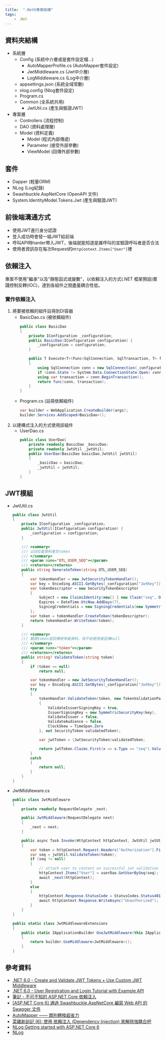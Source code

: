 ```yaml
---
title:  ".Net6專案結構"
tags: 
    - .Net
---
```

## 資料夾結構
- 系統層
	- Config (系統中介層或是套件設定檔...)
		- AutoMapperProfile.cs (AutoMapper套件設定)
		- JwtMiddleware.cs (Jwt中介層)
		- LogMiddleware.cs (Log中介層)
	- appsettings.json (系統全域常數)
	- nlog.config (Nlog套件設定)
	- Program.cs
	- Common (全系統共用)
		- JwtUtil.cs (產生與驗證JWT)
- 專案層
	- Controllers (流程控制)
	- DAO (資料處理層)
	- Model (資料定義)
		- Model (程式內部傳遞)
		- Parameter (接受外部參數)
		- ViewModel (回傳外部參數)

## 套件
- Dapper (輕量ORM)
- NLog (Log紀錄)
- Swashbuckle.AspNetCore (OpenAPI 文件)
- System.IdentityModel.Tokens.Jwt (產生與驗證JWT)

## 前後端溝通方式
- 使用JWT進行身分認證
- 登入成功時會發一組JWT給前端
- 呼叫API時harder帶入JWT，後端就能知道是誰呼叫的並驗證呼叫者是否合法
- 使用者資訊存在每次Request的`HttpContext.Items["User"]`裡

## 依賴注入
專案不使用"繼承"以及"靜態函式或變數"，以依賴注入的方式(.NET 框架預設)實踐控制反轉(IOC)，達到各組件之間盡量耦合性低。

### 實作依賴注入
1.  將要被依賴的組件註冊到DI容器
	- BasicDao.cs (被依賴組件)
		```c# 
		public class BasicDao
		{
			private IConfiguration _configuration;
			public BasicDao(IConfiguration configuration) {
				_configuration = configuration;
			}

			public T Execute<T>(Func<SqlConnection, SqlTransaction, T> func)
			{
				using SqlConnection conn = new SqlConnection(_configuration["ConnectionStrings:DefaultConnectionString"]);
				if (conn.State != System.Data.ConnectionState.Open) conn.Open();
				using var transaction = conn.BeginTransaction();
				return func(conn, transaction);
			}
		}
		``` 
	- Program.cs (註冊依賴組件)
		```c#
		var builder = WebApplication.CreateBuilder(args);
		builder.Services.AddScoped<BasicDao>();
		```
2.  以建構式注入的方式使用該組件
	- UserDao.cs
		```c#
		public class UserDao{
			private readonly BasicDao _basicDao;
			private readonly JwtUtil _jwtUtil;
			public UserDao(BasicDao basicDao,JwtUtil jwtUtil)
			{
				_basicDao = basicDao;
				_jwtUtil = jwtUtil;
			}
		}
		```

## JWT模組
- JwtUtil.cs
	```c#
	public class JwtUtil
	{
		private IConfiguration _configuration;
		public JwtUtil(IConfiguration configuration) { 
			_configuration = configuration;
		}

		/// <summary>
		/// 以SEQ當資料產生token
		/// </summary>
		/// <param name="OTL_USER_SEQ"></param>
		/// <returns></returns>
		public string GenerateToken(string OTL_USER_SEQ)
		{
			var tokenHandler = new JwtSecurityTokenHandler();
			var key = Encoding.ASCII.GetBytes(_configuration["JwtKey"]);
			var tokenDescriptor = new SecurityTokenDescriptor
			{
				Subject = new ClaimsIdentity(new[] { new Claim("seq", OTL_USER_SEQ) }),
				Expires = DateTime.UtcNow.AddDays(7),
				SigningCredentials = new SigningCredentials(new SymmetricSecurityKey(key), SecurityAlgorithms.HmacSha256Signature)
			};
			var token = tokenHandler.CreateToken(tokenDescriptor);
			return tokenHandler.WriteToken(token);
		}

		/// <summary>
		/// 驗證token並回傳使用者資料，找不到使用者回傳null
		/// </summary>
		/// <param name="token"></param>
		/// <returns></returns>
		public string? ValidateToken(string token)
		{
			if (token == null)
				return null;

			var tokenHandler = new JwtSecurityTokenHandler();
			var key = Encoding.ASCII.GetBytes(_configuration["JwtKey"]);
			try
			{
				tokenHandler.ValidateToken(token, new TokenValidationParameters
				{
					ValidateIssuerSigningKey = true,
					IssuerSigningKey = new SymmetricSecurityKey(key),
					ValidateIssuer = false,
					ValidateAudience = false,
					ClockSkew = TimeSpan.Zero
				}, out SecurityToken validatedToken);

				var jwtToken = (JwtSecurityToken)validatedToken;

				return jwtToken.Claims.First(x => x.Type == "seq").Value;
			}
			catch
			{
				return null;
			}
		}
	}
	```

- JwtMiddleware.cs
	```c#
	public class JwtMiddleware
	{
		private readonly RequestDelegate _next;

		public JwtMiddleware(RequestDelegate next)
		{
			_next = next;
		}

		public async Task Invoke(HttpContext httpContext, JwtUtil jwtUtil,UserDao userDao)
		{
			var token = httpContext.Request.Headers["Authorization"].FirstOrDefault()?.Split(" ").Last();
			var seq = jwtUtil.ValidateToken(token);
			if (seq != null)
			{
				// attach user to context on successful jwt validation
				httpContext.Items["User"] = userDao.GetUserBySeq(seq);
				await _next(httpContext);
			}
			else
			{
				httpContext.Response.StatusCode = StatusCodes.Status401Unauthorized;
				await httpContext.Response.WriteAsync("Unauthorized");
			}
		}
	}

	public static class JwtMiddlewareExtensions
	{
		public static IApplicationBuilder UseJwtMiddleware(this IApplicationBuilder builder)
		{
			return builder.UseMiddleware<JwtMiddleware>();
		}
	}
	```

## 參考資料
- [.NET 6.0 - Create and Validate JWT Tokens + Use Custom JWT Middleware](https://jasonwatmore.com/post/2022/01/19/net-6-create-and-validate-jwt-tokens-use-custom-jwt-middleware)
- [.NET 6.0 - User Registration and Login Tutorial with Example API](https://jasonwatmore.com/post/2022/01/07/net-6-user-registration-and-login-tutorial-with-example-api#app-settings-cs)
- [筆記 - 不可不知的 ASP.NET Core 依賴注入](https://blog.darkthread.net/blog/aspnet-core-di-notes/)
- [[ASP.NET Core 6] 通過 Swashbuckle.AspNetCore 編寫 Web API 的 Swagger 文件](https://www.dotblogs.com.tw/yc421206/2022/03/12/via_swashbuckle_write_swagger_doc_in_asp_net_core_web_api)
- [AutoMapper —— 類別轉換超省力](https://igouist.github.io/post/2020/07/automapper/)
- [菜雞新訓記 (6): 使用 依賴注入 (Dependency Injection) 來解除強耦合吧](https://igouist.github.io/post/2021/11/newbie-6-dependency-injection/)
- [NLog Getting started with ASP.NET Core 6](https://github.com/NLog/NLog/wiki/Getting-started-with-ASP.NET-Core-6)
- [NLog](https://github.com/nlog/nlog/wiki)